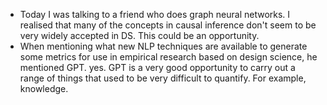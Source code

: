 - Today I was talking to a friend who does graph neural networks. I realised that many of the concepts in causal inference don't seem to be very widely accepted in DS. This could be an opportunity.
- When mentioning what new NLP techniques are available to generate some metrics for use in empirical research based on design science, he mentioned GPT. yes. GPT is a very good opportunity to carry out a range of things that used to be very difficult to quantify. For example, knowledge.